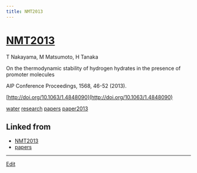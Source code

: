```yaml
---
title: NMT2013
---
```

# [NMT2013](/NMT2013)

T Nakayama, M Matsumoto, H Tanaka

On the thermodynamic stability of hydrogen hydrates in the presence of promoter molecules

AIP Conference Proceedings, 1568, 46-52 (2013).

[http://doi.org/10.1063/1.4848090](http://doi.org/10.1063/1.4848090)



[water](/water) [research](/research) [papers](/papers) [paper2013](/paper2013)



## Linked from

* [NMT2013](/NMT2013)
* [papers](/papers)


----
[Edit](https://github.com/vitroid/vitroid.github.io/edit/master/MD/NMT2013.md)
